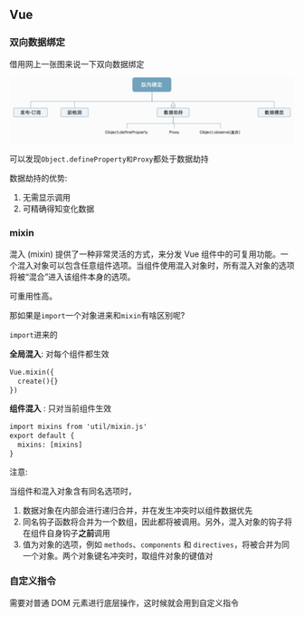 ## Vue

### 双向数据绑定

借用网上一张图来说一下双向数据绑定

![](../_media/双向数据绑定.png)

可以发现`Object.defineProperty和Proxy`都处于数据劫持

数据劫持的优势:

1. 无需显示调用
2. 可精确得知变化数据

### mixin

混入 (mixin) 提供了一种非常灵活的方式，来分发 Vue 组件中的可复用功能。一个混入对象可以包含任意组件选项。当组件使用混入对象时，所有混入对象的选项将被“混合”进入该组件本身的选项。

可重用性高。 

那如果是`import`一个对象进来和`mixin`有啥区别呢? 

`import`进来的

**全局混入**:  对每个组件都生效

```
Vue.mixin({
  create(){}
})
```

**组件混入** : 只对当前组件生效

```vue
import mixins from 'util/mixin.js'
export default {
  mixins: [mixins]
}
```

注意:

当组件和混入对象含有同名选项时，

1. 数据对象在内部会进行递归合并，并在发生冲突时以组件数据优先
2. 同名钩子函数将合并为一个数组，因此都将被调用。另外，混入对象的钩子将在组件自身钩子**之前**调用
3. 值为对象的选项，例如 `methods`、`components` 和 `directives`，将被合并为同一个对象。两个对象键名冲突时，取组件对象的键值对

### 自定义指令

需要对普通 DOM 元素进行底层操作，这时候就会用到自定义指令

